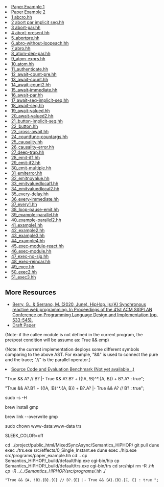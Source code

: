 <li><a class="example_item" href="index.html?ex=paper_example&type=hh&options=sess">Paper&nbspExample&nbsp1</a></li>
<li><a class="example_item" href="index.html?ex=paper_example1&type=hh&options=sess">Paper&nbspExample&nbsp2</a></li>
<li><a class="example_item" href="index.html?ex=1_abcro&type=hh&options=sess">1&nbspabcro.hh</a></li>
<li><a class="example_item" href="index.html?ex=2_abort-par-implicit-seq&type=hh&options=sess">2&nbspabort&nbsppar&nbspimplicit&nbspseq.hh</a></li>
<li><a class="example_item" href="index.html?ex=3_abort-par&type=hh&options=sess">3&nbspabort-par.hh</a></li>
<li><a class="example_item" href="index.html?ex=4_abort-present&type=hh&options=sess">4&nbspabort-present.hh</a></li>

<li><a class="example_item" href="index.html?ex=5_abortpre&type=hh&options=sess">5_abortpre.hh</a></li>
<li><a class="example_item" href="index.html?ex=6_abro-without-loopeach&type=hh&options=sess">6_abro-without-loopeach.hh</a></li>
<li><a class="example_item" href="index.html?ex=7_abro&type=hh&options=sess">7_abro.hh</a></li>
<li><a class="example_item" href="index.html?ex=8_atom-dep-par&type=hh&options=sess">8_atom-dep-par.hh</a></li>
<li><a class="example_item" href="index.html?ex=9_atom-exprs&type=hh&options=sess">9_atom-exprs.hh</a></li>
<li><a class="example_item" href="index.html?ex=10_atom&type=hh&options=sess">10_atom.hh</a></li>
<li><a class="example_item" href="index.html?ex=11_authenticate&type=hh&options=sess">11_authenticate.hh</a></li>
<li><a class="example_item" href="index.html?ex=12_await-count-pre.hh&type=hh&options=sess">12_await-count-pre.hh</a></li>
<li><a class="example_item" href="index.html?ex=13_await-count&type=hh&options=sess">13_await-count.hh</a></li>
<li><a class="example_item" href="index.html?ex=14_await-count2&type=hh&options=sess">14_await-count2.hh</a></li>
<li><a class="example_item" href="index.html?ex=15_await-immediate&type=hh&options=sess">15_await-immediate.hh</a></li>
<li><a class="example_item" href="index.html?ex=16_await-par&type=hh&options=sess">16_await-par.hh</a></li>

<li><a class="example_item" href="index.html?ex=17_await-seq-implicit-seq&type=hh&options=sess">17_await-seq-implicit-seq.hh</a></li>
<li><a class="example_item" href="index.html?ex=18_await-seq&type=hh&options=sess">18_await-seq.hh</a></li>
<li><a class="example_item" href="index.html?ex=19_await-valued&type=hh&options=sess">19_await-valued.hh</a></li>
<li><a class="example_item" href="index.html?ex=20_await-valued2&type=hh&options=sess">20_await-valued2.hh</a></li>
<li><a class="example_item" href="index.html?ex=21_button-implicit-seq&type=hh&options=sess">21_button-implicit-seq.hh</a></li>
<li><a class="example_item" href="index.html?ex=22_button&type=hh&options=sess">22_button.hh</a></li>
<li><a class="example_item" href="index.html?ex=23_cross-await&type=hh&options=sess">23_cross-await.hh</a></li>
<li><a class="example_item" href="index.html?ex=24_countfunc-countargs&type=hh&options=sess">24_countfunc-countargs.hh</a></li>
<li><a class="example_item" href="index.html?ex=25_causality&type=hh&options=sess">25_causality.hh</a></li>
<li><a class="example_item" href="index.html?ex=26_causality-errorc&type=hh&options=sess">26_causality-error.hh</a></li>
<li><a class="example_item" href="index.html?ex=27_deep-trap&type=hh&options=sess">27_deep-trap.hh</a></li>


<li><a class="example_item" href="index.html?ex=28_emit-if1&type=hh&options=sess">28_emit-if1.hh</a></li>
<li><a class="example_item" href="index.html?ex=29_emit-if2&type=hh&options=sess">29_emit-if2.hh</a></li>
<li><a class="example_item" href="index.html?ex=30_emit-multiple&type=hh&options=sess">30_emit-multiple.hh</a></li>
<li><a class="example_item" href="index.html?ex=31_emiterror&type=hh&options=sess">31_emiterror.hh</a></li>
<li><a class="example_item" href="index.html?ex=32_emitnovalue&type=hh&options=sess">32_emitnovalue.hh</a></li>
<li><a class="example_item" href="index.html?ex=33_emitvaluedlocal1&type=hh&options=sess">33_emitvaluedlocal1.hh</a></li>
<li><a class="example_item" href="index.html?ex=34_emitvaluedlocal2&type=hh&options=sess">34_emitvaluedlocal2.hh</a></li>
<li><a class="example_item" href="index.html?ex=35_every-delay&type=hh&options=sess">35_every-delay.hh</a></li>
<li><a class="example_item" href="index.html?ex=36_every-immediate&type=hh&options=sess">36_every-immediate.hh</a></li>
<li><a class="example_item" href="index.html?ex=37_every1&type=hh&options=sess">37_every1.hh</a></li>



<li><a class="example_item" href="index.html?ex=38_example-loop-pause-emit&type=hh&options=sess">38_loop-pause-emit.hh</a></li>
<li><a class="example_item" href="index.html?ex=39_example-parallel&type=hh&options=sess">39_example-parallel.hh</a></li>
<li><a class="example_item" href="index.html?ex=40_example-parallel2&type=hh&options=sess">40_example-parallel2.hh</a></li>
<li><a class="example_item" href="index.html?ex=41_example1&type=hh&options=sess">41_example1.hh</a></li>
<li><a class="example_item" href="index.html?ex=42_example2&type=hh&options=sess">42_example2.hh</a></li>
<li><a class="example_item" href="index.html?ex=43_example3&type=hh&options=sess">43_example3.hh</a></li>
<li><a class="example_item" href="index.html?ex=44_example4&type=hh&options=sess">44_example4.hh</a></li>
<li><a class="example_item" href="index.html?ex=45_exec-module-react&type=hh&options=sess">45_exec-module-react.hh</a></li>
<li><a class="example_item" href="index.html?ex=46_exec-module&type=hh&options=sess">46_exec-module.hh</a></li>
<li><a class="example_item" href="index.html?ex=47_exec-no-sig&type=hh&options=sess">47_exec-no-sig.hh</a></li>
<li><a class="example_item" href="index.html?ex=48_exec-reincar&type=hh&options=sess">48_exec-reincar.hh</a></li>
<li><a class="example_item" href="index.html?ex=49_exec&type=hh&options=sess">49_exec.hh</a></li>
<li><a class="example_item" href="index.html?ex=50_exec2&type=hh&options=sess">50_exec2.hh</a></li>
<li><a class="example_item" href="index.html?ex=51_exec3&type=hh&options=sess">51_exec3.hh</a></li>






<h2 id="tool-overview" class="intro_sub_title ">More Resources</h2>
<ul type="disc">
<li> <a class="example_item" href="https://dl.acm.org/doi/pdf/10.1145/3385412.3385984?casa_token=uBOpkpxkyp8AAAAA:4SfRdflatXLOwbX3n28AXF-Nwz2yT3p74oUOq-m_e35_JwZ79PgO0EgMMwHlITlpe3fOmic0Fv96aCw">
Berry, G., & Serrano, M. (2020, June). HipHop. js:(A) Synchronous reactive web programming. In Proceedings of the 41st ACM SIGPLAN Conference on Programming Language Design and Implementation (pp. 533-545).
</a></li>
<li> <a class="example_item" href="http://sunfire.comp.nus.edu.sg/user/y/yahuis/public_html/timed_effects/hiphop.pdf">
Draft Paper
</a></li>

</ul>


<p>(Note: if the callee module is not defined in the current program, the pre/post condition will be assume as: True && emp)</p>

<p>(Note: the current implementation deploys some different symbols comparing to the above AST. For example,  "&&" is used to connect the pure and the trace; "//" is the parallel operator.)</p>

<li> <a class="example_item" href="https://www.comp.nus.edu.sg/~yahuis/timed_effects/code">
Source Code and Evaluation Benchmark (Not yet available ..)
</a></li>

"True && A? // B?  |-  True && A?.B? + ({!A, !B}^*.{A, B}) +  B?.A? : true";

"True && A?.B? + ({!A, !B}^*.{A, B}) +  B?.A?    |-  True &&  A? // B? : true";


sudo -s -H

brew install gmp

brew link --overwrite gmp

sudo chown www-data:www-data trs


SLEEK_COLOR=off 

cd ../project/public_html/MixedSyncAsync/Semantics_HIPHOP/
git pull
dune exec ./trs.exe src/effects/0_Single_Instant.ee
dune exec ./hip.exe src/programs/paper_example.hh
cd ..
cp Semantics_HIPHOP/_build/default/hip.exe cgi-bin/hip
cp Semantics_HIPHOP/_build/default/trs.exe cgi-bin/trs
cd src/hip/
rm -R *.hh
cp -R ../../Semantics_HIPHOP/src/programs/*.hh ./



    "True && {A, !B}.{B}.{C} // B?.{E} |- True && {A}.{B}.{C, E} : true ";


